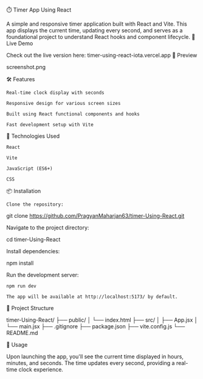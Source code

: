 ⏱️ Timer App Using React

A simple and responsive timer application built with React and Vite. This app displays the current time, updating every second, and serves as a foundational project to understand React hooks and component lifecycle.
🚀 Live Demo

Check out the live version here: timer-using-react-iota.vercel.app
📸 Preview

screenshot.png

🛠️ Features

    Real-time clock display with seconds

    Responsive design for various screen sizes

    Built using React functional components and hooks

    Fast development setup with Vite

🧰 Technologies Used

    React

    Vite

    JavaScript (ES6+)

    CSS

📦 Installation

    Clone the repository:

git clone https://github.com/PragyanMaharjan63/timer-Using-React.git

Navigate to the project directory:

cd timer-Using-React

Install dependencies:

npm install

Run the development server:

    npm run dev

    The app will be available at http://localhost:5173/ by default.

📁 Project Structure

timer-Using-React/
├── public/
│ └── index.html
├── src/
│ ├── App.jsx
│ └── main.jsx
├── .gitignore
├── package.json
├── vite.config.js
└── README.md

🧪 Usage

Upon launching the app, you'll see the current time displayed in hours, minutes, and seconds. The time updates every second, providing a real-time clock experience.
